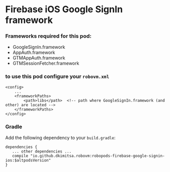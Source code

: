 # Firebase iOS Google SignIn framework

### Frameworks required for this pod: 
* GoogleSignIn.framework
* AppAuth.framework
* GTMAppAuth.framework
* GTMSessionFetcher.framework

### to use this pod configure your `robovm.xml`

```
<config>
    ...
    <frameworkPaths>
        <path>libs</path>  <!-- path where GoogleSignIn.framework (and other) are located -->
    </frameworkPaths>
</config>
```

### Gradle

Add the following dependency to your `build.gradle`:

```
dependencies {
   ... other dependencies ...
   compile "io.github.dkimitsa.robovm:robopods-firebase-google-signin-ios:$altpodsVersion"
}
```